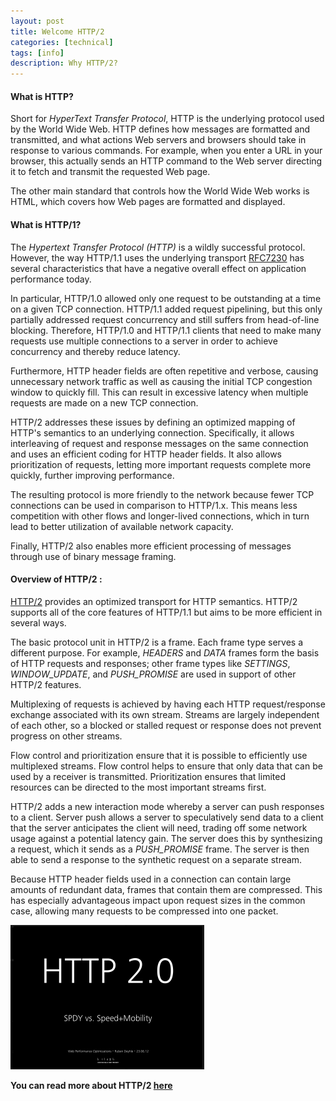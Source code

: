 ```yaml
---
layout: post
title: Welcome HTTP/2
categories: [technical]
tags: [info]
description: Why HTTP/2?
---
```


#### What is HTTP?  
Short for *HyperText Transfer Protocol*, HTTP is the underlying protocol used by the World Wide Web. HTTP defines how messages are formatted and transmitted, and what actions Web servers and browsers should take in response to various commands. For example, when you enter a URL in your browser, this actually sends an HTTP command to the Web server directing it to fetch and transmit the requested Web page.

The other main standard that controls how the World Wide Web works is HTML, which covers how Web pages are formatted and displayed.  

#### What is HTTP/1?  


The *Hypertext Transfer Protocol (HTTP)* is a wildly successful protocol. However, the way HTTP/1.1 uses the underlying transport [RFC7230](https://tools.ietf.org/html/rfc7230) has several characteristics that have a negative overall effect on application performance today.

In particular, HTTP/1.0 allowed only one request to be outstanding at a time on a given TCP connection. HTTP/1.1 added request pipelining, but this only partially addressed request concurrency and still suffers from head-of-line blocking. Therefore, HTTP/1.0 and HTTP/1.1 clients that need to make many requests use multiple connections to a server in order to achieve concurrency and thereby reduce latency.

Furthermore, HTTP header fields are often repetitive and verbose, causing unnecessary network traffic as well as causing the initial TCP  congestion window to quickly fill. This can result in excessive latency when multiple requests are made on a new TCP connection.

HTTP/2 addresses these issues by defining an optimized mapping of HTTP's semantics to an underlying connection. Specifically, it allows interleaving of request and response messages on the same connection and uses an efficient coding for HTTP header fields. It also allows prioritization of requests, letting more important requests complete more quickly, further improving performance.

The resulting protocol is more friendly to the network because fewer TCP connections can be used in comparison to HTTP/1.x. This means less competition with other flows and longer-lived connections, which in turn lead to better utilization of available network capacity.

Finally, HTTP/2 also enables more efficient processing of messages through use of binary message framing.  

#### Overview of HTTP/2 : 



[HTTP/2](https://tools.ietf.org/html/rfc7540) provides an optimized transport for HTTP semantics. HTTP/2 supports all of the core features of HTTP/1.1 but aims to be more efficient in several ways.

The basic protocol unit in HTTP/2 is a frame. Each frame type serves a different purpose. For example, *HEADERS* and *DATA* frames form the basis of HTTP requests and responses; other frame types like *SETTINGS*, *WINDOW_UPDATE*, and *PUSH_PROMISE* are used in support of other HTTP/2 features.

Multiplexing of requests is achieved by having each HTTP request/response exchange associated with its own stream. Streams are largely independent of each other, so a blocked or stalled request or response does not prevent progress on other streams.

Flow control and prioritization ensure that it is possible to efficiently use multiplexed streams. Flow control helps to ensure that only data that can be used by a receiver is transmitted. Prioritization ensures that limited resources can be directed to the most important streams first.

HTTP/2 adds a new interaction mode whereby a server can push responses to a client. Server push allows a server to speculatively send data to a client that the server anticipates the client will need, trading off some network usage against a potential latency gain. The server does this by synthesizing a request, which it sends as a *PUSH_PROMISE* frame. The server is then able to send a response to the synthetic request on a separate stream.

Because HTTP header fields used in a connection can contain large amounts of redundant data, frames that contain them are compressed. This has especially advantageous impact upon request sizes in the common case, allowing many requests to be compressed into one packet.  


![Image](/assets/ico/http_2.png)

**You can read more about HTTP/2 [here](https://en.wikipedia.org/wiki/HTTP/2)**
